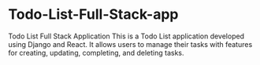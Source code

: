 # Todo-List-Full-Stack-app
Todo List Full Stack Application  This is a Todo List application developed using Django and React. It allows users to manage their tasks with features for creating, updating, completing, and deleting tasks.
